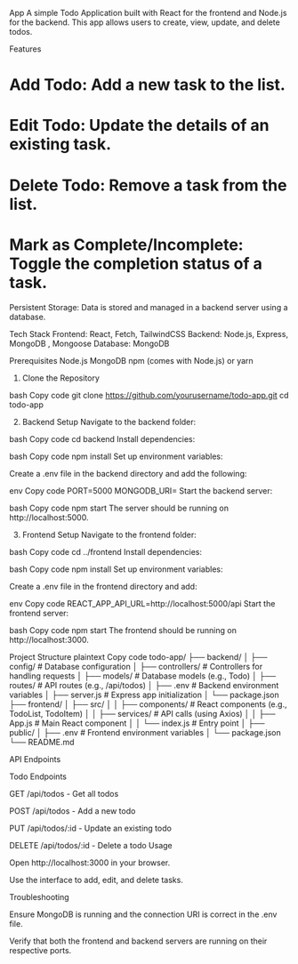 App
A simple Todo Application built with React for the frontend and Node.js for the backend. This app allows users to create, view, update, and delete todos.

Features

# Add Todo: Add a new task to the list.

# Edit Todo: Update the details of an existing task.
# Delete Todo: Remove a task from the list.
# Mark as Complete/Incomplete: Toggle the completion status of a task.

Persistent Storage: Data is stored and managed in a backend server using a database.

Tech Stack
Frontend: React, Fetch, TailwindCSS
Backend: Node.js, Express, MongoDB , Mongoose
Database: MongoDB

Prerequisites
Node.js
MongoDB
npm (comes with Node.js) or yarn
1. Clone the Repository

bash
Copy code
git clone https://github.com/yourusername/todo-app.git
cd todo-app

2. Backend Setup
Navigate to the backend folder:

bash
Copy code
cd backend
Install dependencies:

bash
Copy code
npm install
Set up environment variables:

Create a .env file in the backend directory and add the following:

env
Copy code
PORT=5000
MONGODB_URI=<your-mongodb-connection-string>
Start the backend server:

bash
Copy code
npm start
The server should be running on http://localhost:5000.

3. Frontend Setup
Navigate to the frontend folder:

bash
Copy code
cd ../frontend
Install dependencies:

bash
Copy code
npm install
Set up environment variables:

Create a .env file in the frontend directory and add:

env
Copy code
REACT_APP_API_URL=http://localhost:5000/api
Start the frontend server:

bash
Copy code
npm start
The frontend should be running on http://localhost:3000.

Project Structure
plaintext
Copy code
todo-app/
├── backend/
│   ├── config/             # Database configuration
│   ├── controllers/        # Controllers for handling requests
│   ├── models/             # Database models (e.g., Todo)
│   ├── routes/             # API routes (e.g., /api/todos)
│   ├── .env                # Backend environment variables
│   ├── server.js           # Express app initialization
│   └── package.json
├── frontend/
│   ├── src/
│   │   ├── components/     # React components (e.g., TodoList, TodoItem)
│   │   ├── services/       # API calls (using Axios)
│   │   ├── App.js          # Main React component
│   │   └── index.js        # Entry point
│   ├── public/
│   ├── .env                # Frontend environment variables
│   └── package.json
└── README.md

API Endpoints

Todo Endpoints

GET /api/todos - Get all todos

POST /api/todos - Add a new todo

PUT /api/todos/:id - Update an existing todo

DELETE /api/todos/:id - Delete a todo Usage

Open http://localhost:3000 in your browser.

Use the interface to add, edit, and delete tasks.

Troubleshooting

Ensure MongoDB is running and the connection URI is correct in the .env file.

Verify that both the frontend and backend servers are running on their respective ports.
